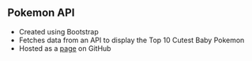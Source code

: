 ## Pokemon API
- Created using Bootstrap
- Fetches data from an API to display the Top 10 Cutest Baby Pokemon
- Hosted as a [page](https://averyramirez.github.io/PokemonAPI/) on GitHub
